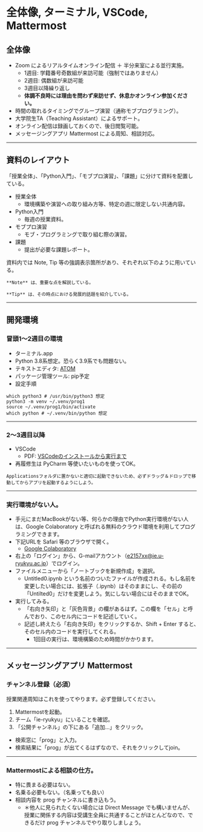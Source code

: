 # 全体像, ターミナル, VSCode, Mattermost

## 全体像
- Zoom によるリアルタイムオンライン配信 ＋ 半分来室による並行実施。
  - 1週目: 学籍番号奇数組が来訪可能（強制ではありません）
  - 2週目: 偶数組が来訪可能
  - 3週目以降繰り返し
  - **体調不良時には理由を問わず来訪せず、休息かオンライン参加ください。**
- 時間の取れるタイミングでグループ演習（通称モブプログラミング）。
- 大学院生TA（Teaching Assistant）によるサポート。
- オンライン配信は録画しておくので、後日閲覧可能。
- メッセージングアプリ Mattermost による周知、相談対応。

---
## 資料のレイアウト
「授業全体」、「Python入門」、「モブプロ演習」、「課題」に分けて資料を配置している。
- 授業全体
  - 環境構築や演習への取り組み方等、特定の週に限定しない共通内容。
- Python入門
  - 毎週の授業資料。
- モブプロ演習
  - モブ・プログラミングで取り組む際の演習。
- 課題
  - 提出が必要な課題レポート。

資料内では Note, Tip 等の強調表示箇所があり、それぞれ以下のように用いている。

```{note}
**Note** は、重要な点を解説している。
```

```{tip}
**Tip** は、その時点における発展的話題を紹介している。
```

---
## 開発環境
### 冒頭1〜2週目の環境
- ターミナル.app
- Python 3.8系想定。恐らく3.9系でも問題ない。
- テキストエディタ: [ATOM](https://atom.io)
- パッケージ管理ツール: pip予定
- 設定手順
```shell
which python3 # /usr/bin/python3 想定
python3 -m venv ~/.venv/prog1
source ~/.venv/prog1/bin/activate
which python # ~/.venv/bin/python 想定
```

---
### 2〜3週目以降
- VSCode
  - PDF: <a href="http://ie.u-ryukyu.ac.jp/~tnal/2021/prog1/vscode.pdf" target="_blank">VSCodeのインストールから実行まで</a>
- 再履修生は PyCharm 等使いたいものを使ってOK。

```{note}
Applicationsフォルダに置かないと適切に起動できないため、必ずドラッグ＆ドロップで移動してからアプリを起動するようにしよう。
```

---
### 実行環境がない人。
- 手元にまだMacBookがない等、何らかの理由でPython実行環境がない人は、Google Colaboratory と呼ばれる無料のクラウド環境を利用してプログラミングできます。
- 下記URLを Safari 等のブラウザで開く。
  - [Google Colaboratory](https://colab.research.google.com/notebooks/welcome.ipynb?hl=ja)
- 右上の「ログイン」から、G-mailアカウント（e2157xx@ie.u-ryukyu.ac.jp）でログイン。
- ファイルメニューから「ノートブックを新規作成」を選択。
  - Untitled0.ipynb という名前のついたファイルが作成される。もし名前を変更したい場合には、拡張子（.ipynb）はそのままにし、その前の「Untilted0」だけを変更しよう。気にしない場合にはそのままでOK。
- 実行してみる。
  - 「右向き矢印」と「灰色背景」の欄があるはず。この欄を「セル」と呼んでおり、このセル内にコードを記述していく。
  - 記述し終えたら「右向き矢印」をクリックするか、Shift + Enter すると、　そのセル内のコードを実行してくれる。
    - 1回目の実行は、環境構築のため時間がかかります。

---
## メッセージングアプリ Mattermost
### チャンネル登録（必須）
授業関連周知はこれを使ってやります。必ず登録してください。

1. Mattermostを起動。
2. チーム「ie-ryukyu」にいることを確認。
3. 「公開チャンネル」の下にある「追加...」をクリック。
  - 検索窓に「prog」と入力。
  - 検索結果に「prog」が出てくるはずなので、それをクリックしてjoin。

---
### Mattermostによる相談の仕方。
- 特に畏まる必要はない。
- 名乗る必要もない。（名乗っても良い）
- 相談内容を prog チャンネルに書き込もう。
  - ＊他人に見られたくない場合には Direct Message でも構いませんが、授業に関係する内容は受講生全員に共通することがほとんどなので、できるだけ prog チャンネルでやり取りしましょう。

